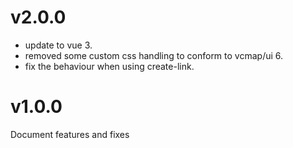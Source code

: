 # v2.0.0

- update to vue 3.
- removed some custom css handling to conform to vcmap/ui 6.
- fix the behaviour when using create-link.

# v1.0.0

Document features and fixes
